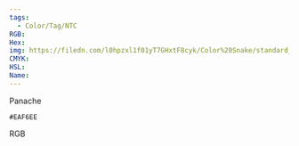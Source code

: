 ```yaml
---
tags:
  - Color/Tag/NTC
RGB:
Hex:
img: https://filedn.com/l0hpzxl1f01yT7GHxtF8cyk/Color%20Snake/standard_csv_to_svg//EAF6EE.svg
CMYK:
HSL:
Name:
---
```

Panache
```palette
#EAF6EE
```
RGB
